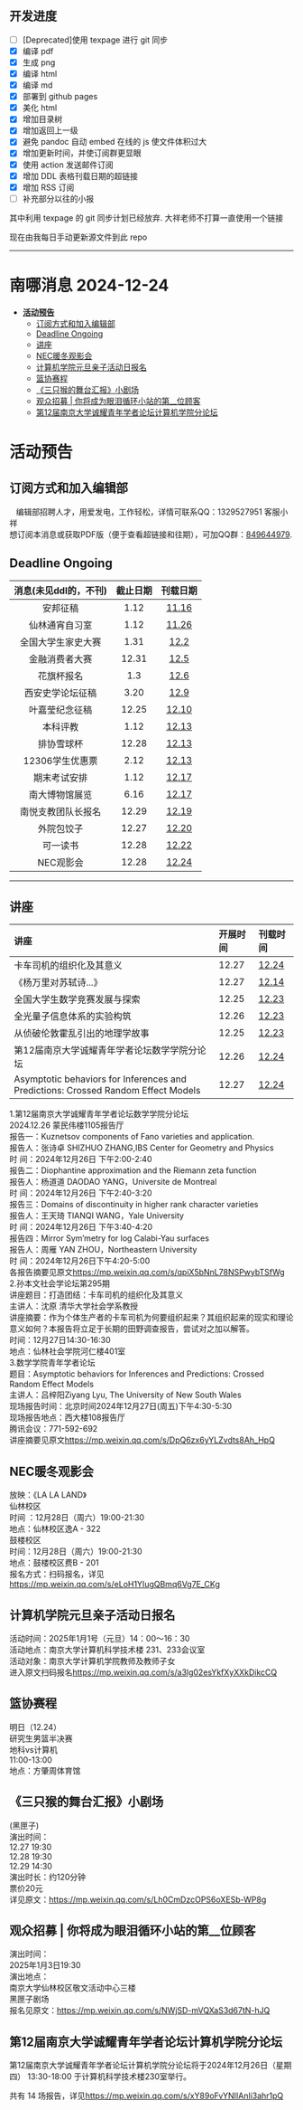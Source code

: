 ## 开发进度

- [ ] [Deprecated]使用 texpage 进行 git 同步
- [x] 编译 pdf
- [x] 生成 png
- [x] 编译 html
- [x] 编译 md
- [x] 部署到 github pages
- [x] 美化 html
- [x] 增加目录树
- [x] 增加返回上一级
- [x] 避免 pandoc 自动 embed 在线的 js 使文件体积过大
- [x] 增加更新时间，并使订阅群更显眼
- [x] 使用 action 发送邮件订阅
- [x] 增加 DDL 表格刊载日期的超链接
- [x] 增加 RSS 订阅
- [ ] 补充部分以往的小报

其中利用 texpage 的 git 同步计划已经放弃. 大祥老师不打算一直使用一个链接

现在由我每日手动更新源文件到此 repo

----
# 南哪消息 2024-12-24

-   <a href="#活动预告" id="toc-活动预告"><strong>活动预告</strong></a>
    -   <a href="#订阅方式和加入编辑部"
        id="toc-订阅方式和加入编辑部">订阅方式和加入编辑部</a>
    -   <a href="#deadline-ongoing" id="toc-deadline-ongoing">Deadline
        Ongoing</a>
    -   <a href="#讲座" id="toc-讲座">讲座</a>
    -   <a href="#nec暖冬观影会" id="toc-nec暖冬观影会">NEC暖冬观影会</a>
    -   <a href="#计算机学院元旦亲子活动日报名"
        id="toc-计算机学院元旦亲子活动日报名">计算机学院元旦亲子活动日报名</a>
    -   <a href="#篮协赛程" id="toc-篮协赛程">篮协赛程</a>
    -   <a href="#三只猴的舞台汇报小剧场"
        id="toc-三只猴的舞台汇报小剧场">《三只猴的舞台汇报》小剧场</a>
    -   <a href="#观众招募-你将成为眼泪循环小站的第__位顾客"
        id="toc-观众招募-你将成为眼泪循环小站的第__位顾客">观众招募 |
        你将成为眼泪循环小站的第__位顾客</a>
    -   <a href="#第12届南京大学诚耀青年学者论坛计算机学院分论坛"
        id="toc-第12届南京大学诚耀青年学者论坛计算机学院分论坛">第12届南京大学诚耀青年学者论坛计算机学院分论坛</a>

# **活动预告**

## 订阅方式和加入编辑部

   编辑部招聘人才，用爱发电，工作轻松，详情可联系QQ：1329527951
客服小祥  
想订阅本消息或获取PDF版（便于查看超链接和往期），可加QQ群：[849644979](https://qm.qq.com/q/VXIW7fgsEe).

## Deadline Ongoing

| 消息(未见ddl的，不刊) | 截止日期 |                      刊载日期                      |
|:---------------------:|:--------:|:--------------------------------------------------:|
|       安邦征稿        |   1.12   | [11.16](https://nik-nul.github.io/news/2024-11-16) |
|    仙林通宵自习室     |   1.12   | [11.26](https://nik-nul.github.io/news/2024-11-26) |
|  全国大学生家史大赛   |   1.31   | [12.2](https://nik-nul.github.io/news/2024-12-02)  |
|    金融消费者大赛     |  12.31   | [12.5](https://nik-nul.github.io/news/2024-12-05)  |
|      花旗杯报名       |   1.3    | [12.6](https://nik-nul.github.io/news/2024-12-06)  |
|   西安史学论坛征稿    |   3.20   | [12.9](https://nik-nul.github.io/news/2024-12-09)  |
|    叶嘉莹纪念征稿     |  12.25   | [12.10](https://nik-nul.github.io/news/2024-12-10) |
|       本科评教        |   1.12   | [12.13](https://nik-nul.github.io/news/2024-12-13) |
|      排协雪球杯       |  12.28   | [12.13](https://nik-nul.github.io/news/2024-12-13) |
|    12306学生优惠票    |   2.12   | [12.13](https://nik-nul.github.io/news/2024-12-13) |
|     期末考试安排      |   1.12   | [12.17](https://nik-nul.github.io/news/2024-12-17) |
|    南大博物馆展览     |   6.16   | [12.17](https://nik-nul.github.io/news/2024-12-17) |
|  南悦支教团队长报名   |  12.29   | [12.19](https://nik-nul.github.io/news/2024-12-19) |
|      外院包饺子       |  12.27   | [12.20](https://nik-nul.github.io/news/2024-12-20) |
|       可一读书        |  12.28   | [12.22](https://nik-nul.github.io/news/2024-12-22) |
|       NEC观影会       |  12.28   | [12.24](https://nik-nul.github.io/news/2024-12-24) |

------------------------------------------------------------------------

## 讲座

| 讲座                                                                              | 开展时间 | 刊载时间                                           |
|:----------------------------------------------------------------------------------|:---------|:---------------------------------------------------|
| 卡车司机的组织化及其意义                                                          | 12.27    | [12.24](https://nik-nul.github.io/news/2024-12-24) |
| 《杨万里对苏轼诗...》                                                             | 12.27    | [12.14](https://nik-nul.github.io/news/2024-12-14) |
| 全国大学生数学竞赛发展与探索                                                      | 12.25    | [12.23](https://nik-nul.github.io/news/2024-12-23) |
| 全光量子信息体系的实验构筑                                                        | 12.26    | [12.23](https://nik-nul.github.io/news/2024-12-23) |
| 从侦破伦敦霍乱引出的地理学故事                                                    | 12.25    | [12.23](https://nik-nul.github.io/news/2024-12-23) |
| 第12届南京大学诚耀青年学者论坛数学学院分论坛                                      | 12.26    | [12.24](https://nik-nul.github.io/news/2024-12-24) |
| Asymptotic behaviors for Inferences and Predictions: Crossed Random Effect Models | 12.27    | [12.24](https://nik-nul.github.io/news/2024-12-24) |

1.第12届南京大学诚耀青年学者论坛数学学院分论坛  
2024.12.26 蒙民伟楼1105报告厅  
报告一：Kuznetsov components of Fano varieties and application.  
报告人：张诗卓 SHIZHUO ZHANG,IBS Center for Geometry and Physics  
时 间：2024年12月26日 下午2:00-2:40  
报告二：Diophantine approximation and the Riemann zeta function  
报告人：杨道道 DAODAO YANG，Universite de Montreal  
时 间：2024年12月26日 下午2:40-3:20  
报告三：Domains of discontinuity in higher rank character varieties  
报告人：王天琦 TIANQI WANG，Yale University  
时 间：2024年12月26日 下午3:40-4:20  
报告四：Mirror Sym’metry for log Calabi-Yau surfaces  
报告人：周雁 YAN ZHOU，Northeastern University  
时 间：2024年12月26日下午4:20-5:00  
各报告摘要见原文<https://mp.weixin.qq.com/s/qpiX5bNnL78NSPwybTSfWg>  
2.孙本文社会学论坛第295期  
讲座题目：打造团结：卡车司机的组织化及其意义  
主讲人：沈原 清华大学社会学系教授  
讲座摘要：作为个体生产者的卡车司机为何要组织起来？其组织起来的现实和理论意义如何？本报告将立足于长期的田野调查报告，尝试对之加以解答。  
时间：12月27日14:30-16:30  
地点：仙林社会学院河仁楼401室  
3.数学学院青年学者论坛  
题目：Asymptotic behaviors for Inferences and Predictions: Crossed
Random Effect Models  
主讲人：吕梓阳Ziyang Lyu, The University of New South Wales  
现场报告时间：北京时间2024年12月27日(周五)下午4:30-5:30  
现场报告地点：西大楼108报告厅  
腾讯会议：771-592-692  
讲座摘要见原文<https://mp.weixin.qq.com/s/DpQ6zx6yYLZvdts8Ah_HpQ>  

## NEC暖冬观影会

放映：《LA LA LAND》  
仙林校区  
时间 ：12月28日（周六）19:00-21:30  
地点：仙林校区逸A - 322  
鼓楼校区  
时间：12月28日（周六）19:00-21:30  
地点：鼓楼校区费B - 201  
报名方式：扫码报名，详见<https://mp.weixin.qq.com/s/eLoH1YIugQBmq6Vg7E_CKg>

## 计算机学院元旦亲子活动日报名

活动时间：2025年1月1号（元旦）14：00～16：30  
活动地点：南京大学计算机科学技术楼 231、233会议室  
活动对象：南京大学计算机学院教师及教师子女  
进入原文扫码报名<https://mp.weixin.qq.com/s/a3lg02esYkfXyXXkDikcCQ>  

## 篮协赛程

明日（12.24）  
研究生男篮半决赛  
地科vs计算机  
11:00-13:00  
地点：方肇周体育馆

## 《三只猴的舞台汇报》小剧场

(黑匣子)  
演出时间：  
12.27 19:30  
12.28 19:30  
12.29 14:30  
演出时长：约120分钟  
票价20元  
详见原文：<https://mp.weixin.qq.com/s/Lh0CmDzcOPS6oXESb-WP8g>

## 观众招募 \| 你将成为眼泪循环小站的第\_\_位顾客

演出时间：  
2025年1月3日19:30  
演出地点：  
南京大学仙林校区敬文活动中心三楼  
黑匣子剧场  
报名见原文：<https://mp.weixin.qq.com/s/NWjSD-mVQXaS3d67tN-hJQ>

## 第12届南京大学诚耀青年学者论坛计算机学院分论坛

第12届南京大学诚耀青年学者论坛计算机学院分论坛将于2024年12月26日（星期四）
13:30-18:00 于计算机科学技术楼230室举行。

共有 14 场报告，详见<https://mp.weixin.qq.com/s/xY89oFvYNIIAnli3ahr1pQ>
